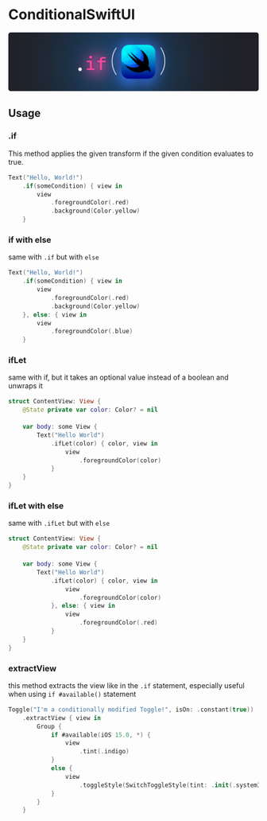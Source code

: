 # ConditionalSwiftUI
![Thumbnail](./thumbnail.png)

## Usage

### .if
This method applies the given transform if the given condition evaluates to true.
```swift
Text("Hello, World!")
    .if(someCondition) { view in
        view
            .foregroundColor(.red)
            .background(Color.yellow)
    }
```

### if with else
same with `.if` but with `else`
```swift
Text("Hello, World!")
    .if(someCondition) { view in
        view
            .foregroundColor(.red)
            .background(Color.yellow)
    }, else: { view in
        view
            .foregroundColor(.blue)
    }
```

### ifLet
same with if, but it takes an optional value instead of a boolean and unwraps it

```swift
struct ContentView: View {
    @State private var color: Color? = nil
    
    var body: some View {
        Text("Hello World")
            .ifLet(color) { color, view in
                view
                    .foregroundColor(color)
            }
    }
}
```

### ifLet with else
same with `.ifLet` but with `else`

```swift
struct ContentView: View {
    @State private var color: Color? = nil
    
    var body: some View {
        Text("Hello World")
            .ifLet(color) { color, view in
                view
                    .foregroundColor(color)
            }, else: { view in
                view
                    .foregroundColor(.red)
            }
    }
}
```
### extractView
this method extracts the view like in the `.if` statement, especially useful when using `if #available()` statement

```swift
Toggle("I'm a conditionally modified Toggle!", isOn: .constant(true))
    .extractView { view in
        Group {
            if #available(iOS 15.0, *) {
                view
                    .tint(.indigo)
            }
            else {
                view
                    .toggleStyle(SwitchToggleStyle(tint: .init(.systemIndigo)))
            }
        }
    }
```
